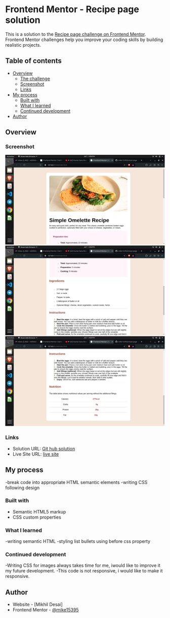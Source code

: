 # Frontend Mentor - Recipe page solution

This is a solution to the [Recipe page challenge on Frontend Mentor](https://www.frontendmentor.io/challenges/recipe-page-KiTsR8QQKm). Frontend Mentor challenges help you improve your coding skills by building realistic projects. 

## Table of contents

- [Overview](#overview)
  - [The challenge](#the-challenge)
  - [Screenshot](#screenshot)
  - [Links](#links)
- [My process](#my-process)
  - [Built with](#built-with)
  - [What I learned](#what-i-learned)
  - [Continued development](#continued-development)
- [Author](#author)


## Overview

### Screenshot

![](./assets/screenshots/Screenshot%20from%202024-07-07%2016-08-50.png)
![](./assets/screenshots/Screenshot%20from%202024-07-07%2016-08-53.png)
![](./assets/screenshots/Screenshot%20from%202024-07-07%2016-08-56.png)


### Links

- Solution URL: [Git hub solution](https://github.com/mike15395/recipe-page)
- Live Site URL: [live site ](https://recipe-page-gilt.vercel.app/)

## My process

-break code into appropriate HTML semantic elements
-writing CSS following design

### Built with

- Semantic HTML5 markup
- CSS custom properties

### What I learned

-writing semantic HTML
-styling list bullets using before css property


### Continued development

-Writing CSS for images always takes time for me, iwould like to improve it my future development.
-This code is not responsive, i would like to make it responsive.

## Author

- Website - [Mikhil Desai]
- Frontend Mentor - [@mike15395](https://www.frontendmentor.io/profile/yourusername)


